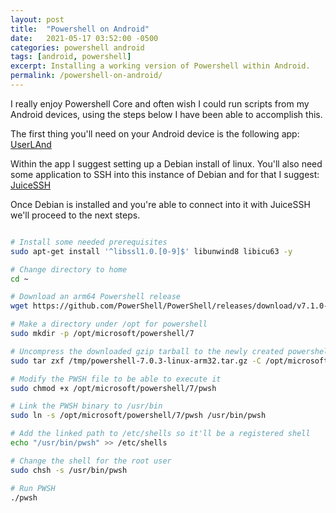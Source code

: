 ```yaml
---
layout: post
title:  "Powershell on Android"
date:   2021-05-17 03:52:00 -0500
categories: powershell android
tags: [android, powershell]
excerpt: Installing a working version of Powershell within Android.
permalink: /powershell-on-android/
---
```


I really enjoy Powershell Core and often wish I could run scripts from my Android devices, using the steps below I have been able to accomplish this.

The first thing you'll need on your Android device is the following app:
[UserLAnd](https://play.google.com/store/apps/details?id=tech.ula)

Within the app I suggest setting up a Debian install of linux. You'll also need some application to SSH into this instance of Debian and for that I suggest:
[JuiceSSH](https://play.google.com/store/apps/details?id=com.sonelli.juicessh)

Once Debian is installed and you're able to connect into it with JuiceSSH we'll proceed to the next steps.

```sh

# Install some needed prerequisites
sudo apt-get install '^libssl1.0.[0-9]$' libunwind8 libicu63 -y

# Change directory to home
cd ~

# Download an arm64 Powershell release
wget https://github.com/PowerShell/PowerShell/releases/download/v7.1.0-preview.2/powershell-7.1.0-preview.2-linux-arm64.tar.gz

# Make a directory under /opt for powershell
sudo mkdir -p /opt/microsoft/powershell/7

# Uncompress the downloaded gzip tarball to the newly created powershell directory
sudo tar zxf /tmp/powershell-7.0.3-linux-arm32.tar.gz -C /opt/microsoft/powershell/7

# Modify the PWSH file to be able to execute it
sudo chmod +x /opt/microsoft/powershell/7/pwsh

# Link the PWSH binary to /usr/bin
sudo ln -s /opt/microsoft/powershell/7/pwsh /usr/bin/pwsh

# Add the linked path to /etc/shells so it'll be a registered shell
echo "/usr/bin/pwsh" >> /etc/shells

# Change the shell for the root user
sudo chsh -s /usr/bin/pwsh 

# Run PWSH
./pwsh

```